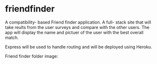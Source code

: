 # friendfinder

A compatibility- based Friend finder application. A full- stack site that will take reults from the user surveys and compare with the other users. The app will display the name and pictuer of the user with the best overall match.

Express will be used to handle routing and will be deployed using Heroku.

Friend finder folder image:


